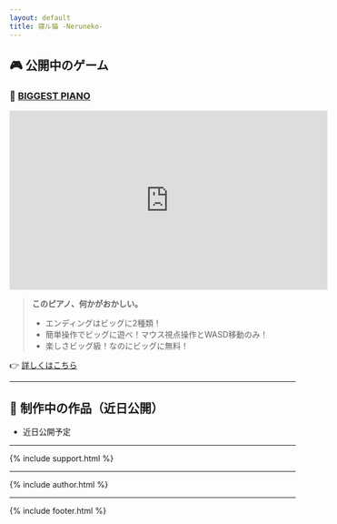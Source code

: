 ```yaml
---
layout: default
title: 寝ル猫 -Neruneko-
---
```


<link rel="stylesheet" href="../assets/styles.css">

## 🎮 公開中のゲーム

### 🔸 [BIGGEST PIANO](./biggest-piano/index.html)

<div style="text-align:center;">
<iframe width="560" height="315" src="https://www.youtube.com/embed/ZFiiTSsVfk4?si=pC7dwVMWfQd1dSb8" title="YouTube video player" frameborder="0" allow="accelerometer; autoplay; clipboard-write; encrypted-media; gyroscope; picture-in-picture; web-share" referrerpolicy="strict-origin-when-cross-origin" allowfullscreen></iframe>
</div>

> **このピアノ、何かがおかしい。**
> - エンディングはビッグに2種類！
> - 簡単操作でビッグに遊べ！マウス視点操作とWASD移動のみ！
> - 楽しさビッグ級！なのにビッグに無料！

👉 [詳しくはこちら](./biggest-piano/index.html)

---

## 🧪 制作中の作品（近日公開）

- 近日公開予定

---

{% include support.html %}

---

{% include author.html %}

---

{% include footer.html %}

<link rel="icon" href="/assets/favicon.png" type="image/png">
